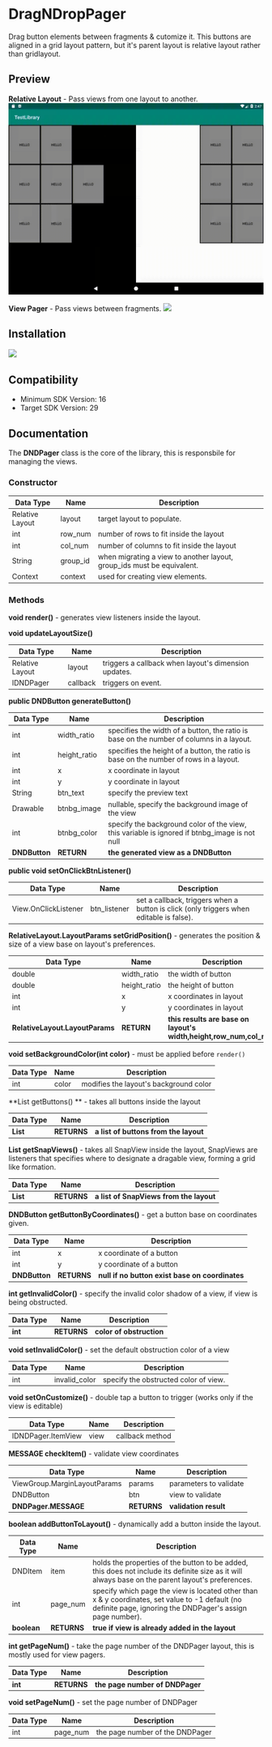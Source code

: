 # DragNDropPager
Drag button elements between fragments & cutomize it. This buttons are aligned in a grid layout pattern, but it's parent layout is relative layout rather than gridlayout.  

## Preview
**Relative Layout** - Pass views from one layout to another.
<img src='https://github.com/noahjames404/mema-activities/blob/master/images/DragNDropPager/rrelative_layout_preview.gif?raw=true'>

**View Pager** - Pass views between fragments.
<img src='https://github.com/noahjames404/mema-activities/blob/master/images/DragNDropPager/rview_pager_preview.gif.gif?raw=true'>

## Installation
[![](https://jitpack.io/v/noahjames404/dragndroppager.svg)](https://jitpack.io/#noahjames404/dragndroppager)

## Compatibility
* Minimum SDK Version: 16
* Target SDK Version: 29

## Documentation
The **DNDPager** class is the core of the library, this is responsbile for managing the views. 

### Constructor
 Data Type | Name | Description
 ----------|------|-----------
 Relative Layout | layout | target layout to populate.
 int | row_num | number of rows to fit inside the layout
 int | col_num | number of columns to fit inside the layout
 String | group_id | when migrating a view to another layout, group_ids must be equivalent.   
 Context | context | used for creating view elements.

### Methods
 **void render()** - generates view listeners inside the layout.
 
 **void updateLayoutSize()**

  Data Type | Name | Description
 -----------|------|------------
 Relative Layout | layout | triggers a callback when layout's dimension updates.
 IDNDPager | callback | triggers on event.
 
 **public DNDButton generateButton()**
 
 Data Type | Name | Description
 ----------|------|------------
 int | width_ratio | specifies the width of a button, the ratio is base on the number of columns in a layout.
 int | height_ratio | specifies the height of a button, the ratio is base on the number of rows in a layout.
 int | x | x coordinate in layout
 int | y | y coordinate in layout
 String | btn_text | specify the preview text
 Drawable | btnbg_image | nullable, specify the background image of the view
 int | btnbg_color | specify the background color of the view, this variable is ignored if btnbg_image is not null
 **DNDButton** | **RETURN** | **the generated view as a DNDButton**
 
 **public void setOnClickBtnListener()**
 
 Data Type | Name | Description
 ----------|------|------------
 View.OnClickListener | btn_listener | set a callback, triggers when a button is click (only triggers when editable is false).
 
 **RelativeLayout.LayoutParams setGridPosition()** - generates the position & size of a view base on layout's preferences.
 
 
  Data Type | Name | Description
 ----------|------|------------
 double | width_ratio | the width of button
 double | height_ratio | the height of button
 int | x | x coordinates in layout
 int | y | y coordinates in layout
 **RelativeLayout.LayoutParams** | **RETURN** | **this results are base on layout's width,height,row_num,col_num**
 
 
 **void setBackgroundColor(int color)** - must be applied before ```render()```
 
 Data Type | Name | Description
 ----------|------|------------
 int | color | modifies the layout's background color
 
 **List<DNDButton> getButtons() ** - takes all buttons inside the layout
 
 Data Type | Name | Description
 ----------|------|------------
 **List<DNDButton>** | **RETURNS** | **a list of buttons from the layout**
 
 **List<DNDSnapView> getSnapViews()** - takes all SnapView inside the layout, SnapViews are listeners that specifies where to designate a dragable view, forming a grid like formation.
 
 Data Type | Name | Description
 ----------|------|------------
 **List<DNDSnapView>** | **RETURNS** | **a list of SnapViews from the layout**
 
 
 **DNDButton getButtonByCoordinates()** - get a button base on coordinates given.
 
  Data Type | Name | Description
 ----------|------|------------
 int | x | x coordinate of a button
 int | y | y coordinate of a button
 **DNDButton** | **RETURNS** | **null if no button exist base on coordinates**
 
 **int getInvalidColor()** - specify the invalid color shadow of a view, if view is being obstructed.
 
  Data Type | Name | Description
 ----------|------|------------
 **int** | **RETURNS** | **color of obstruction**
 
  **void setInvalidColor()** - set the default obstruction color of a view
  
  Data Type | Name | Description
 ----------|------|------------
 int | invalid_color | specify the obstructed color of view.
 
  **void setOnCustomize()** - double tap a button to trigger (works only if the view is editable)
  
  Data Type | Name | Description
 ----------|------|------------
 IDNDPager.ItemView | view | callback method
 
  **MESSAGE checkItem()** - validate view coordinates
  
  Data Type | Name | Description
 ----------|------|------------
 ViewGroup.MarginLayoutParams | params | parameters to validate
 DNDButton | btn | view to validate
  **DNDPager.MESSAGE** | **RETURNS** | **validation result**
  
   **boolean addButtonToLayout()** - dynamically add a button inside the layout.
  
  Data Type | Name | Description
 ----------|------|------------
 DNDItem | item | holds the properties of the button to be added, this does not include its definite size as it will always base on the parent layout's preferences.
int | page_num | specify which page the view is located other than x & y coordinates, set value to -1 default (no definite page, ignoring the DNDPager's assign page number).  
**boolean** | **RETURNS** | **true if view is already added in the layout**

 **int getPageNum()** - take the page number of the DNDPager layout, this is mostly used for view pagers.
  
  Data Type | Name | Description
 ----------|------|------------
**int** | **RETURNS** | **the page number of DNDPager**

**void setPageNum()** - set the page number of DNDPager
  
  Data Type | Name | Description
 ----------|------|------------
 int | page_num | the page number of the DNDPager
 
 
 
 
 
 
 
 
 
 
 
